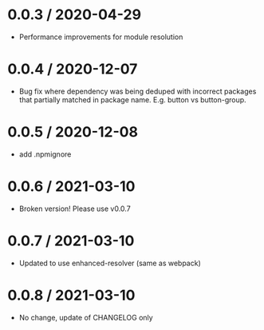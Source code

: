 0.0.3 / 2020-04-29
==================

  * Performance improvements for module resolution

0.0.4 / 2020-12-07
==================

  * Bug fix where dependency was being deduped with incorrect packages that partially
  matched in package name. E.g. button vs button-group.

0.0.5 / 2020-12-08
==================

  * add .npmignore

0.0.6 / 2021-03-10
==================

  * Broken version! Please use v0.0.7

  0.0.7 / 2021-03-10
==================

  * Updated to use enhanced-resolver (same as webpack)

  0.0.8 / 2021-03-10
==================

  * No change, update of CHANGELOG only
